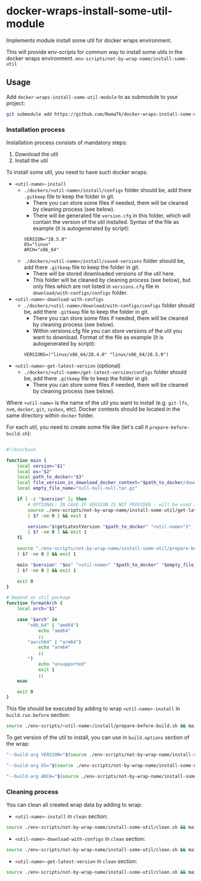 # docker-wraps-install-some-util-module
Implements module install some util for docker wraps environment.

This will provide env-scripts for common way to install some utils in the docker wraps environment. `env-scripts/not-by-wrap-name/install-some-util`

## Usage

Add `docker-wraps-install-some-util-module` to as submodule to your project:
```bash
git submodule add https://github.com/RomaTk/docker-wraps-install-some-util-module.git modules/<name-you-like>
```

### Installation process

Installation process consists of mandatory steps:
1. Download the util
2. Install the util

To install some util, you need to have such docker wraps:
- `<util-name>-install`
    - `./dockers/<util-name>/install/configs` folder should be, add there `.gitkeep` file to keep the folder in git.
        - There you can store some files if needed, them will be cleaned by cleaning process (see below).
        - There will be generated file `version.cfg` in this folder, which will contain the version of the util installed. Syntax of the file as example (it is autogenerated by script):
        ```
        VERSION="28.5.0"
        OS="linux"
        ARCH="x86_64"
        ```
    - `./dockers/<util-name>/install/saved-versions` folder should be, add there `.gitkeep` file to keep the folder in git.
        - There will be stored downloaded versions of the util here.
        - This folder will be cleaned by cleaning process (see below), but only files which are not listed in `versions.cfg` file in `download/with-configs/configs` folder. 
- `<util-name>-download-with-configs`
    - `./dockers/<util-name>/download/with-configs/configs` folder should be, add there `.gitkeep` file to keep the folder in git.
        - There you can store some files if needed, them will be cleaned by cleaning process (see below).
        - Within versions.cfg file you can store versions of the util you want to download. Format of the file as example (it is autogenerated by script):
        ```
        VERSIONS=("linux/x86_64/28.4.0" "linux/x86_64/28.5.0")
        ```
- `<util-name>-get-latest-version` (optional)
    - `./dockers/<util-name>/get-latest-version/configs` folder should be, add there `.gitkeep` file to keep the folder in git.
        - There you can store some files if needed, them will be cleaned by cleaning process (see below).

Where `<util-name>` is the name of the util you want to install (e.g. `git-lfs`, `nvm`, `docker`, `git`, `sysbox`, etc).
Docker contexts should be located in the same directory within `docker` folder. 


For each util, you need to create some file like (let's call it `prepare-before-build.sh`):
```bash

#!/bin/bash

function main {
    local version="$1"
    local os="$2"
    local path_to_docker="$3"
    local file_version_in_download_docker_context="$path_to_docker/download/with-configs/configs/versions.cfg"
    local empty_file_name="null-null-null.tar.gz"

    if [ -z "$version" ]; then
        # OPTIONAL: IN CASE IF VERSION IS NOT PROVIDED - will be used the empty file
        source ./env-scripts/not-by-wrap-name/install-some-util/get-latest-version.sh
        [ $? -ne 0 ] && exit 1

        version="$(getLatestVersion "$path_to_docker" "<util-name>")"
        [ $? -ne 0 ] && exit 1
    fi

    source "./env-scripts/not-by-wrap-name/install-some-util/prepare-before-build/main.sh"
    [ $? -ne 0 ] && exit 1

    main "$version" "$os" "<util-name>" "$path_to_docker" "$empty_file_name"
    [ $? -ne 0 ] && exit 1

    exit 0
}

# Depend on util package
function formatArch {
    local arch="$1"

    case "$arch" in
        "x86_64" | "amd64")
            echo "amd64"
            ;;
        "aarch64" | "arm64")
            echo "arm64"
            ;;
        *)
            echo "unsupported"
            exit 1
            ;;
    esac

    exit 0
}

```

This file should be executed by adding to wrap `<util-name>-install` in `build.run.before` section:
```bash
source ./env-scripts/<util-name>/install/prepare-before-build.sh && main "<VERSION(optional)>" "<OS(optional)>" "./dockers/<util-name>"
```

To get version of the util to install, you can use in `build.options` section of the wrap:
```bash
"--build-arg VERSION="$(source ./env-scripts/not-by-wrap-name/install-some-util/read-version.sh && main "./dockers/<util-name>")""
```

```bash
"--build-arg OS="$(source ./env-scripts/not-by-wrap-name/install-some-util/read-os.sh && main "./dockers/<util-name>")""
```

```bash
"--build-arg ARCH="$(source ./env-scripts/not-by-wrap-name/install-some-util/read-arch.sh && main "./dockers/<util-name>")""
```


### Cleaning process

You can clean all created wrap data by adding to wrap:
- `<util-name>-install` in `clean` section:
```bash
source ./env-scripts/not-by-wrap-name/install-some-util/clean.sh && main "./dockers/<util-name>" "install"
```
- `<util-name>-download-with-configs` in `clean` section:
```bash
source ./env-scripts/not-by-wrap-name/install-some-util/clean.sh && main "./dockers/<util-name>" "download"
```
- `<util-name>-get-latest-version` in `clean` section:
```bash
source ./env-scripts/not-by-wrap-name/install-some-util/clean.sh && main "./dockers/<util-name>" "get-latest-version"
```
